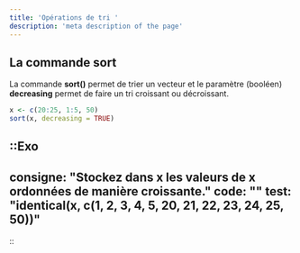 ```yaml
---
title: 'Opérations de tri '
description: 'meta description of the page'
---
```


## La commande sort

La commande **sort()** permet de trier un vecteur et le paramètre (booléen) **decreasing** permet de faire un tri croissant ou décroissant.  

```r
x <- c(20:25, 1:5, 50)
sort(x, decreasing = TRUE)
```

::Exo
---
consigne: "Stockez dans x les valeurs de x ordonnées de manière croissante."
code: ""
test: "identical(x, c(1, 2, 3, 4, 5, 20, 21, 22, 23, 24, 25, 50))"
---
::